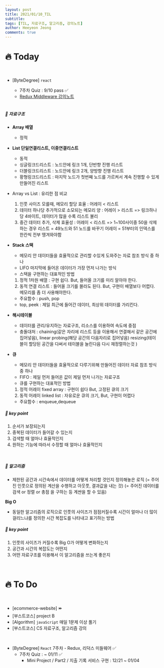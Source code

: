 ```yaml
---
layout: post
title: 2021/01/10_TIL
subtitle:
tags: [TIL, 자료구조, 알고리즘, 강의노트]
author: Heeyeon Jeong
comments: true
---
```


# 🔥 Today

<br>

- [ByteDegree] `react`

  - 7주차 Quiz : 9/10 pass ✅
  - [Redux Middleware 강의노트](https://heeyeonjeong.tistory.com/79)

  <br>

##### 🔨 자료구조

- <b>Array 배열</b>

  - 정적

- <b>List 단일연결리스트, 이중연결리스트</b>

  - 동적
  - 싱글링크드리스트 : 노드안에 링크 1개, 단반향 진행 리스트
  - 더블링크드리스트 : 노드안에 링크 2개, 양방향 진행 리스트
  - 황형링크드리스트 : 마지막 노드가 첫번째 노드를 가르켜서 계속 진행할 수 있게 만들어진 리스트

- Array vs List : 유리한 점 비교

  1. 인풋 사이즈 모를때, 메모리 할당 효율 : 어레이 < 리스트
  2. 데이터 하나당 추가적으로 소모되는 메모리 양 : 어레이 > 리스트
     => 링크하나당 4바이트, 데이터가 많을 수록 리스트 불리
  3. 중간 데이터 추가, 삭제 효율성 : 어레이 < 리스트
     => 1~100사이중 50을 삭제하는 경우
     리스트 = 49노드와 51 노드를 바꾸기
     어레이 = 51부터의 인덱스를 한칸씩 전부 땡겨와야함

- <b>Stack 스택</b>

  - 메모리 안 데이터들을 효율적으로 관리할 수있게 도와주는 자료 참조 방식 중 하나
  - LIFO 마지막에 들어온 데이터가 가장 먼저 나가는 방식
  - 스택을 구현하는 대표적인 방법

  1. 정적 1차원 배열 : 구현 쉽다. But, 들어올 크기를 미리 알아야 한다.
  2. 동적 연결 리스트 : 들어올 크기를 몰라도 된다. But, 구현이 배열보다 어렵다. 메모리를 좀 더 사용해야한다.

  - 주요함수 : push, pop
  - top, peek : 제일 최근에 들어간 데이터, 최상위 데이터를 가리킨다.

- <b>해시테이블</b>

  - 데이터를 관리/유지하는 자료구조, 리소스를 이용하여 속도에 중점
  - 충돌대처 : chaining(같은 자리에 리스트 등을 이용해서 연결해서 같은 공간에 집어넣음), linear probing(해당 공간의 다음자리로 집어넣음) resizing(테이블이 할당된 공간을 다써서 테이블을 늘린다음 다시 재정렬하는것 )

- <b>큐</b>

  - 메모리 안 데이터들을 효율적으로 다루기위해 만들어진 데이터 자료 참조 방식 중 하나
  - FIFO : 제일 먼저 들어온 값이 제일 먼저 나가는 자료구조
  - 큐를 구현하는 대표적인 방법

  1. 정적 어레이 fixed array : 구현이 쉽다 But, 고정된 큐의 크기
  2. 동적 어레이 linked list : 자유로운 큐의 크기, But, 구현이 어렵다

  - 주요함수 : enqueue,dequeue

##### 🔑 key point

1. 순서가 보장되는지
2. 중복된 데이터가 들어갈 수 있는지
3. 검색할 때 얼마나 효율적인지
4. 원하는 기능에 따라서 수정할 때 얼마나 효율적인지

<br>

##### 🔨 알고리즘

- 제한된 공간과 시간속에서 데이터를 어떻게 처리할 것인지 정의해놓은 로직
  (= 주어진 인풋으로 정의된 계산을 수행하고 아웃풋, 결과값을 내는 것)
  (= 주어진 데이터를 검색 or 정렬 or 총점 을 구하는 등 계싼을 할 수 있음)

<b>Big O</b>

- 동일한 알고리즘의 로직으로 인풋의 사이즈가 점점커질수록 시간이 얼마나 더 많이 걸리느냐를 정의한 시간 복잡도를 나타내고 표기하는 방법

##### 🔑 key point

1. 인풋의 사이즈가 커질수록 Big O가 어떻게 변화하는지
2. 공간과 시간의 복잡도는 어떤지
3. 어떤 자료구조를 이용해서 이 알고리즘을 쓰는게 좋은지

<br>

# 🔥 To Do

<br>

- [ecommerce-website] ⏩
- [부스트코스] project B
- [Algorithm] `javaScript` 매일 1문제 이상 풀기
- [부스트코스] CS 자료구조, 알고리즘 강의

<br>

- [ByteDegree] `React` 7주차 - Redux, 리덕스 미들웨어 ✅
  - 7주차 Quiz : ~ 01/11 ✅
    - Mini Project / Part2 / 지출 기록 서비스 구현 : 12/21 ~ 01/04
